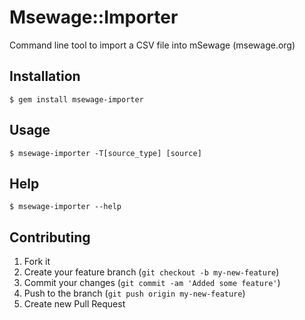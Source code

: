 # Msewage::Importer

Command line tool to import a CSV file into mSewage (msewage.org)

## Installation

    $ gem install msewage-importer

## Usage

    $ msewage-importer -T[source_type] [source]

## Help

    $ msewage-importer --help

## Contributing

1. Fork it
2. Create your feature branch (`git checkout -b my-new-feature`)
3. Commit your changes (`git commit -am 'Added some feature'`)
4. Push to the branch (`git push origin my-new-feature`)
5. Create new Pull Request
